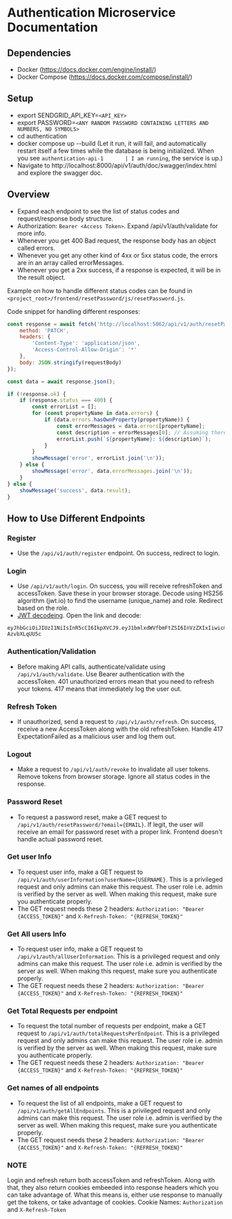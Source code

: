 # Authentication Microservice Documentation

## Dependencies
- Docker (https://docs.docker.com/engine/install/)
- Docker Compose (https://docs.docker.com/compose/install/)

## Setup
- export SENDGRID_API_KEY=`<API_KEY>`
- export PASSWORD=`<ANY RANDOM PASSWORD CONTAINING LETTERS AND NUMBERS, NO SYMBOLS>`
- cd authentication
- docker compose up --build (Let it run, it will fail, and automatically restart itself a few times while the database is being initialized. When you see `authentication-api-1       | I am running`, the service is up.)
- Navigate to http://localhost:8000/api/v1/auth/doc/swagger/index.html and explore the swagger doc.


## Overview
- Expand each endpoint to see the list of status codes and request/response body structure.
- Authorization: `Bearer <Access Token>`. Expand /api/v1/auth/validate for more info.
- Whenever you get 400 Bad request, the response body has an object called errors.
- Whenever you get any other kind of 4xx or 5xx status code, the errors are in an array called errorMessages.
- Whenever you get a 2xx success, if a response is expected, it will be in the result object.

Example on how to handle different status codes can be found in `<project_root>/frontend/resetPassword/js/resetPassword.js`.

Code snippet for handling different responses:

```javascript
const response = await fetch('http://localhost:5062/api/v1/auth/resetPassword/' + email, {
    method: 'PATCH',
    headers: {
        'Content-Type': 'application/json',
        'Access-Control-Allow-Origin': '*'
    },
    body: JSON.stringify(requestBody)
});

const data = await response.json();

if (!response.ok) {
    if (response.status === 400) {
        const errorList = [];
        for (const propertyName in data.errors) {
            if (data.errors.hasOwnProperty(propertyName)) {
                const errorMessages = data.errors[propertyName];
                const description = errorMessages[0]; // Assuming there is only one description per property
                errorList.push(`${propertyName}: ${description}`);
            }
        }
        showMessage('error', errorList.join('\n'));
    } else {
        showMessage('error', data.errorMessages.join('\n'));
    }
} else {
    showMessage('success', data.result);
}
```

## How to Use Different Endpoints
### Register
- Use the `/api/v1/auth/register` endpoint. On success, redirect to login.

### Login
- Use `/api/v1/auth/login`. On success, you will receive refreshToken and accessToken. Save these in your browser storage. Decode using HS256 algorithm (jwt.io) to find the username (unique_name) and role. Redirect based on the role.
- [JWT decodeing](https://jwt.io/). Open the link and decode:
```
eyJhbGciOiJIUzI1NiIsInR5cCI6IkpXVCJ9.eyJ1bmlxdWVfbmFtZSI6InVzZXIxIiwicm9sZSI6InVzZXIiLCJqdGkiOiJKVEk4MmI2ZTVjYi1lNjNkLTRjY2QtOWExNC0xMWM5OWQyNGU0OGIiLCJzdWIiOiJiMjc3MDJkMS0yYThlLTRlZTctYTU0NS03MDlmMmQ1ZGNhYjMiLCJhdWQiOlsiYjI3NzAyZDEtMmE4ZS00ZWU3LWE1NDUtNzA5ZjJkNWRjYWIzIiwiKmxvY2FsaG9zdDoqIl0sIm5iZiI6MTcwMDI3MzQwMywiZXhwIjoxNzAwMjczNDYzLCJpYXQiOjE3MDAyNzM0MDMsImlzcyI6Iipsb2NhbGhvc3Q6KiJ9.q7cqpzbC85wgffIAe2RteHhRtLIz6Vhkx-AzvbXLqUU5c
```

### Authentication/Validation
- Before making API calls, authenticate/validate using `/api/v1/auth/validate`. Use Bearer authentication with the accessToken. 401 unauthorized errors mean that you need to refresh your tokens. 417 means that immediately log the user out.

### Refresh Token
- If unauthorized, send a request to `/api/v1/auth/refresh`. On success, receive a new AccessToken along with the old refreshToken. Handle 417 ExpectationFailed as a malicious user and log them out.

### Logout
- Make a request to `/api/v1/auth/revoke` to invalidate all user tokens. Remove tokens from browser storage. Ignore all status codes in the response.

### Password Reset
- To request a password reset, make a GET request to `/api/v1/auth/resetPassword/?email={EMAIL}`. If legit, the user will receive an email for password reset with a proper link. Frontend doesn't handle actual password reset.

### Get user Info
- To request user info, make a GET request to `/api/v1/auth/userInformation?userName={USERNAME}`. This is a privileged request and only admins can make this request. The user role i.e. admin is verified by the server as well. When making this request, make sure you authenticate properly.
- The GET request needs these 2 headers: `Authorization: "Bearer {ACCESS_TOKEN}"` and `X-Refresh-Token: "{REFRESH_TOKEN}"`

### Get All users Info
- To request user info, make a GET request to `/api/v1/auth/allUserInformation`. This is a privileged request and only admins can make this request. The user role i.e. admin is verified by the server as well. When making this request, make sure you authenticate properly.
- The GET request needs these 2 headers: `Authorization: "Bearer {ACCESS_TOKEN}"` and `X-Refresh-Token: "{REFRESH_TOKEN}"`

### Get Total Requests per endpoint
- To request the total number of requests per endpoint, make a GET request to `/api/v1/auth/totalRequestsPerEndpoint`. This is a privileged request and only admins can make this request. The user role i.e. admin is verified by the server as well. When making this request, make sure you authenticate properly.
- The GET request needs these 2 headers: `Authorization: "Bearer {ACCESS_TOKEN}"` and `X-Refresh-Token: "{REFRESH_TOKEN}"`

### Get names of all endpoints
- To request the list of all endpoints, make a GET request to `/api/v1/auth/getAllEndpoints`. This is a privileged request and only admins can make this request. The user role i.e. admin is verified by the server as well. When making this request, make sure you authenticate properly.
- The GET request needs these 2 headers: `Authorization: "Bearer {ACCESS_TOKEN}"` and `X-Refresh-Token: "{REFRESH_TOKEN}"`


### NOTE
Login and refresh return both accessToken and refreshToken. Along with that, they also return cookies embeeded into response headers which you can take advantage of. What this means is, either use response to manually get the tokens, or take advantage of cookies.
Cookie Names: `Authorization` and `X-Refresh-Token`
